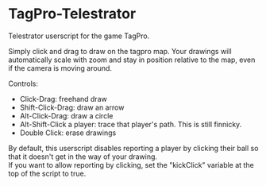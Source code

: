 TagPro-Telestrator
==================

Telestrator userscript for the game TagPro.

Simply click and drag to draw on the tagpro map.  Your drawings will automatically scale with zoom and stay in position relative to the map, even if the camera is moving around. 

Controls:
* Click-Drag: freehand draw
* Shift-Click-Drag: draw an arrow
* Alt-Click-Drag: draw a circle
* Alt-Shift-Click a player: trace that player's path.  This is still finnicky.
* Double Click: erase drawings

By default, this userscript disables reporting a player by clicking their ball so that it doesn't get in the way of your drawing.  
If you want to allow reporting by clicking, set the "kickClick" variable at the top of the script to true.

